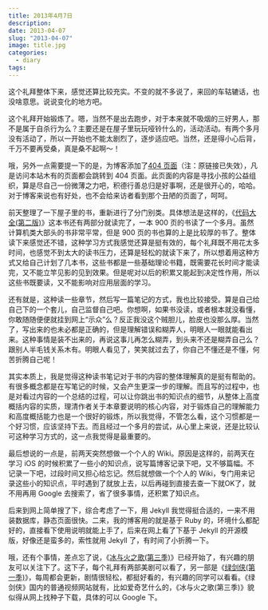 ```yaml
---
title: 2013年4月7日
description:
date: 2013-04-07
slug: "2013-04-07"
image: title.jpg
categories:
  - diary
tags:
---
```


这个礼拜整体下来，感觉还算比较充实。不变的就不多说了，来回的车轱辘话，也没啥意思。说说变化的地方吧。

这个礼拜开始锻炼了。嗯，当然不是出去跑步，对于本来就不吸烟的三好男人，那不是属于自杀行为么？主要还是在屋子里玩玩哑铃什么的，活动活动。有两个多月没有活动了，所以一开始也不能太剧烈了，逐步适应吧。当然，还是得小心后背，千万不要再受桑，真是桑不起啊～！

哦，另外一点需要提一下的是，为博客添加了[404 页面](ohcoder.com/404.html)（注：原链接已失效），凡是访问本站木有的页面都会跳转到 404 页面。此页面的内容是寻找小孩的公益组织，算是尽自己一份微薄之力吧，积德行善总归是好事啊，还是很开心的，哈哈。对于博客来说也有好处，也不会给来访者看到那个丑陋的页面了，呵呵。

前天整理了一下屋子里的书，重新进行了分门别类。具体想法是这样的，《[代码大全(第二版)](https://book.douban.com/subject/1477390/)》这本书还有两部分就读完了，一本 900 页的书读了一个多月。虽然计算机类大部头的书非常平常，但是 900 页的书也算的上是比较厚的书了。整体读下来感觉还不错，这种学习方式我感觉还算是挺有效的，每个礼拜既不用花太多时间，也感觉不到太大的读书压力，还算是轻松的就读下来了，所以想着用这种方式又给自己计划了几本书，这些书都是一些基础理论书籍，既需要花长时间才能读完，又不能立竿见影的见到效果。但是呢对以后的积累又能起到决定性作用，所以这些书既要读，又不能影响对应用层面的学习。

还有就是，这种读一些章节，然后写一篇笔记的方式，我也比较接受。算是自己给自己下的一个套儿，自己监督自己吧。你想啊，如果书没读，或者根本就没看懂，你敢随随便便就挂到网上“示众”么？反正我没这个贼胆儿，脸皮也没那么厚。当然了，写出来的也未必都是正确的，但是理解错误和糊弄人，明眼人一眼就能看出来。这种事情是装不出来的，再说这事儿再怎么糊弄，到头来不还是糊弄自己么？跟别人半毛钱关系木有。明眼人看见了，笑笑就过去了，你自己不懂还是不懂，何苦折腾自己呢！

其实本质上，我是觉得这种读书笔记对于书的内容的整体理解真的是挺有帮助的。有很多概念都是在写笔记的时候，又会产生更深一步的理解。而且写的过程中，也是对看过内容的一个总结的过程，可以让你跳出书的知识点的细节，从整体上高度概括内容的实质，理清作者关于本章要说明的核心内容，对于锻炼自己的理解能力和高度概括能力也是一个很好的锻炼，所以我觉得，不管怎么看，这个习惯都是一个好习惯，应该坚持下去。而且经过一个多月的尝试，从心里上来说，还是比较认可这种学习方式的，这一点我觉得是最重要的。

最后想说的一点是，前两天突然想做一个个人的 Wiki。原因是这样的，前两天在学习 iOS 的时候积累了一些小的知识点，说写篇博客记录下吧，又不够篇幅。不记录一下吧，过段时间又担心给忘记。然后就想做一个个人的 Wiki，专门用来记录这些小的知识点，平时遇到了就放上去，以后再碰到直接去查一下就OK了，就不用再用 Google 去搜索了，省了很多事情，还积累了知识点。

后来到网上简单搜了下，综合考虑了一下，用 Jekyll 我觉得挺合适的，一来不用装数据库，静态页面很快。二来，我的博客用的就是基于 Ruby 的，环境什么都配好的，直接看下使用说明就能上手了，后来在网上看了下基于 Jekyll 的开源模版，好像还是蛮多的，索性就用 Jekyll 了，有时间了小折腾一下。

哦，还有个事情，差点忘了说，《[冰与火之歌(第三季)](https://movie.douban.com/subject/10590706/)》已经开始了，有兴趣的朋友可以关注下了。这下子，每个礼拜有两部美剧可以看了，另一部是《[绿剑侠(第一季)](https://movie.douban.com/subject/10527257/)》，每周都会更新，剧情很轻松，都挺好看的，有兴趣的同学可以看看。《绿剑侠》国内的普通视频网站就有，比如爱奇艺什么的，《冰与火之歌(第三季)》貌似得从网上找种子下载，具体的可以 Google 下。
